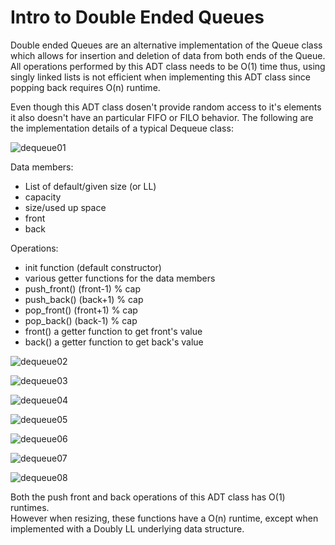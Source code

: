 # Intro to Double Ended Queues

Double ended Queues are an alternative implementation of the Queue class which allows for insertion and deletion of data from both ends of the Queue. All operations performed by this ADT class needs to be O(1) time thus, using singly linked lists is not efficient when implementing this ADT class since popping back requires O(n) runtime.

Even though this ADT class dosen't provide random access to it's elements it also doesn't have an particular FIFO or FILO behavior. The following are the implementation details of a typical Dequeue class:

![dequeue01](https://github.com/user-attachments/assets/b3f2cfae-6783-43eb-b64e-3b49b7530914)

Data members:
- List of default/given size (or LL)
- capacity
- size/used up space
- front
- back

Operations:
- init function (default constructor)
- various getter functions for the data members
- push_front() (front-1) % cap
- push_back() (back+1) % cap
- pop_front() (front+1) % cap
- pop_back() (back-1) % cap
- front() a getter function to get front's value
- back() a getter function to get back's value

![dequeue02](https://github.com/user-attachments/assets/e1d27661-b4b6-4fb0-b416-fa9bfa7a1fee)

![dequeue03](https://github.com/user-attachments/assets/9574452e-ba8c-472a-ad26-bf086601d398)

![dequeue04](https://github.com/user-attachments/assets/8b8daafd-23c3-4a6c-8210-1a9b5ae796f8)

![dequeue05](https://github.com/user-attachments/assets/de7c5a67-001c-4a42-b5b3-fd6c98d19513)

![dequeue06](https://github.com/user-attachments/assets/60c15e17-9b2f-4778-b0b3-d4a8105d4870)

![dequeue07](https://github.com/user-attachments/assets/58922a17-bcee-4a75-878e-b694b914d0d3)

![dequeue08](https://github.com/user-attachments/assets/b5571d93-938b-4ff4-afbc-956f0491263f)

Both the push front and back operations of this ADT class has O(1) runtimes.<br>
However when resizing, these functions have a O(n) runtime, except when implemented with a Doubly LL underlying data structure.
